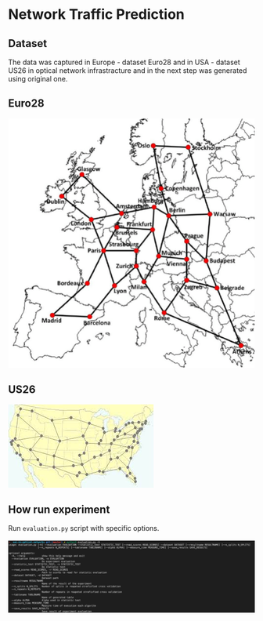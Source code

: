 # Network Traffic Prediction

## Dataset
The data was captured in Europe - dataset Euro28 and in USA - dataset US26 in optical network infrastracture and in the next step was generated using original one.

## Euro28

![euro28](./images/euro28.png)

## US26

![us26](./images/us26.png)

## How run experiment
Run `evaluation.py` script with specific options.
<br></br>
![usage](./images/usage.png)



